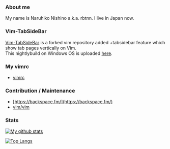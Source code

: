 ### About me

My name is Naruhiko Nishino a.k.a. rbtnn. I live in Japan now.

### Vim-TabSideBar
[Vim-TabSideBar](https://github.com/rbtnn/vim) is a forked vim repository added +tabsidebar feature which show tab pages vertically on Vim.  
This nightlybuild on Windows OS is uploaded [here](https://github.com/rbtnn/nightlybuild-tabsidebar-for-windows).

### My vimrc
* [vimrc](https://github.com/rbtnn/vimrc)  

### Contribution / Maintenance 
* [https://backspace.fm/](https://backspace.fm/) 
* [vim/vim](https://github.com/vim/vim)
<!--
 [patch 7.4.1742](https://github.com/vim/vim/commit/5d18e0eca59ffbba22c7f7c91c9f99d672095728)
 [patch 7.4.2174](https://github.com/vim/vim/commit/c8ce615299b4d8c1b2e6cf83496f48cd497d8a37)
 [patch 7.4.2293](https://github.com/vim/vim/commit/edf3f97ae2af024708ebb4ac614227327033ca47)
 [patch 8.0.0019](https://github.com/vim/vim/commit/b3435b0a3a0967115658d0a8c0224a28969cfa02)
 [patch 8.0.0845](https://github.com/vim/vim/commit/d8dc1799377027be622d8571545658b20042e92e)
 [patch 8.1.0695](https://github.com/vim/vim/commit/f42b45d719e03218735b3c2845a74dca9c0efd60)
 [patch 8.1.1324](https://github.com/vim/vim/commit/b73fbc76c6fc446da90dd2cdac620155e37e5514)
 [patch 8.1.1401](https://github.com/vim/vim/commit/076073950c44ea0e35bc39d539dc7ab41bf9c7ec)
 [patch 8.1.1448](https://github.com/vim/vim/commit/988c43310a8dcfad9fbacd110b50ba220227d19a)
 [patch 8.1.1666](https://github.com/vim/vim/commit/bd42b31780794fa751597cf3aa4d1d01889b1494)
 [patch 8.1.1668](https://github.com/vim/vim/commit/8ccabf624ef4eb7ebe3e4d52449bc0bc545810f2)
 [patch 8.1.1672](https://github.com/vim/vim/commit/d94ac0caca12c6ceb54b07fc932edba84a5f60f2)
 [patch 8.1.1676](https://github.com/vim/vim/commit/017c2699381be17131a02f051ecb812067289856)
 [patch 8.1.1678](https://github.com/vim/vim/commit/a901a37bae9f4e2848d6d7ac7b0875d72f43e1eb)
 [patch 8.1.1713](https://github.com/vim/vim/commit/df9c6cad8cc318e26e99c3b055f0788e7d6582de)
 [patch 8.1.2038](https://github.com/vim/vim/commit/af9143833865a2d8311e57313023271720442f90)
 [patch 8.1.2245](https://github.com/vim/vim/commit/2f7b7b1e123d505637d21e0df28eb9e92667479c)
 [patch 8.1.2369](https://github.com/vim/vim/commit/a2c2ae473ab8789ceba9706713441a365dec685e)
 [patch 8.1.2371](https://github.com/vim/vim/commit/05ad5ff0ab34ed9a5296dedd420ca81698b8ce22)
 [patch 8.2.0127](https://github.com/vim/vim/commit/3029bcc094415243bad14e5720f68e857b755dad)
 [patch 8.2.0131](https://github.com/vim/vim/commit/479950f6c9aee4806f28a2b2fe5471e18a034cff)
 [patch 8.2.0860](https://github.com/vim/vim/commit/aaad995f8384a77a64efba6846c9c4ac99de0953)
 [patch 8.2.0921](https://github.com/vim/vim/commit/4fdb8bd0546ac8d90560a4fad359a48667089d43)
 [patch 8.2.0926](https://github.com/vim/vim/commit/951a2fb1b87af7e3be81e85a3769a17a13fd5040)
 [patch 8.2.1370](https://github.com/vim/vim/commit/c753478b82613df37b145764e27f5514542edb97)
 [patch 8.2.1722](https://github.com/vim/vim/commit/dbd759309b4b6abea96b18d61770e100cf4264b5)
 [patch 8.2.1835](https://github.com/vim/vim/commit/6eb36ade9883f54c84c739c6a3504ddfa3343063)
 [patch 8.2.1966](https://github.com/vim/vim/commit/cbcd9cbd77acc8cc97c0d44683d96c01d3dd0fa7)
 [patch 8.2.2024](https://github.com/vim/vim/commit/d91467f830236ae35eb4108d329a1e26a3f1ebc6)
 [patch 8.2.3304](https://github.com/vim/vim/commit/c611941c606328740b6e9acc1191a5d97ace13e2)
 [patch 8.2.3305](https://github.com/vim/vim/commit/84934998806408db3f3ecff7ac4c3980e0c2a96e)
 [patch 8.2.3336](https://github.com/vim/vim/commit/92f05f21afdb8a43581554a252cb2fc050f9e03b)
 [patch 8.2.3361](https://github.com/vim/vim/commit/d895b1d918f7d56dd9dd564be4820082ba6492e9)
 [patch 8.2.3364](https://github.com/vim/vim/commit/bebf06954e1c801870b57e06ab03151c2654d079)
 [patch 8.2.3818](https://github.com/vim/vim/commit/c479ce032f5d4d14bab9e479acbf42d758879893)
 [patch 8.2.3840](https://github.com/vim/vim/commit/ddc80aff575dd60c04c79621a0358cf0abaac53a)
 [patch 8.2.3848](https://github.com/vim/vim/commit/0ccb5842f5fb103763d106c7aa364d758343c35a)
 [patch 8.2.4334](https://github.com/vim/vim/commit/68cc2b8a37197872e737fb61244069e13b7227a2)
 [patch 9.0.0633](https://github.com/vim/vim/commit/b850c39676db21c6f1aa3afed0e2e48d407dd60e)
-->

### Stats

[![My github stats](https://github-readme-stats.vercel.app/api?username=rbtnn)](https://github.com/anuraghazra/github-readme-stats)

[![Top Langs](https://github-readme-stats.vercel.app/api/top-langs/?username=rbtnn)](https://github.com/anuraghazra/github-readme-stats)
